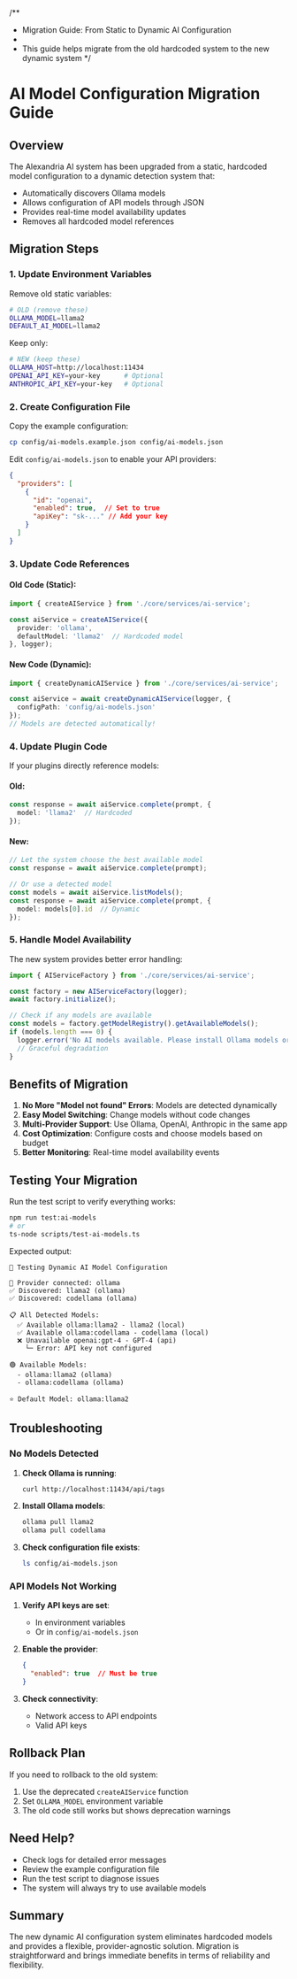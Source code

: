 /**
 * Migration Guide: From Static to Dynamic AI Configuration
 * 
 * This guide helps migrate from the old hardcoded system to the new dynamic system
 */

# AI Model Configuration Migration Guide

## Overview

The Alexandria AI system has been upgraded from a static, hardcoded model configuration to a dynamic detection system that:
- Automatically discovers Ollama models
- Allows configuration of API models through JSON
- Provides real-time model availability updates
- Removes all hardcoded model references

## Migration Steps

### 1. Update Environment Variables

Remove old static variables:
```bash
# OLD (remove these)
OLLAMA_MODEL=llama2
DEFAULT_AI_MODEL=llama2
```

Keep only:
```bash
# NEW (keep these)
OLLAMA_HOST=http://localhost:11434
OPENAI_API_KEY=your-key      # Optional
ANTHROPIC_API_KEY=your-key   # Optional
```

### 2. Create Configuration File

Copy the example configuration:
```bash
cp config/ai-models.example.json config/ai-models.json
```

Edit `config/ai-models.json` to enable your API providers:
```json
{
  "providers": [
    {
      "id": "openai",
      "enabled": true,  // Set to true
      "apiKey": "sk-..." // Add your key
    }
  ]
}
```


### 3. Update Code References

#### Old Code (Static):
```typescript
import { createAIService } from './core/services/ai-service';

const aiService = createAIService({
  provider: 'ollama',
  defaultModel: 'llama2'  // Hardcoded model
}, logger);
```

#### New Code (Dynamic):
```typescript
import { createDynamicAIService } from './core/services/ai-service';

const aiService = await createDynamicAIService(logger, {
  configPath: 'config/ai-models.json'
});
// Models are detected automatically!
```

### 4. Update Plugin Code

If your plugins directly reference models:

#### Old:
```typescript
const response = await aiService.complete(prompt, {
  model: 'llama2'  // Hardcoded
});
```

#### New:
```typescript
// Let the system choose the best available model
const response = await aiService.complete(prompt);

// Or use a detected model
const models = await aiService.listModels();
const response = await aiService.complete(prompt, {
  model: models[0].id  // Dynamic
});
```

### 5. Handle Model Availability

The new system provides better error handling:

```typescript
import { AIServiceFactory } from './core/services/ai-service';

const factory = new AIServiceFactory(logger);
await factory.initialize();

// Check if any models are available
const models = factory.getModelRegistry().getAvailableModels();
if (models.length === 0) {
  logger.error('No AI models available. Please install Ollama models or configure API keys.');
  // Graceful degradation
}
```


## Benefits of Migration

1. **No More "Model not found" Errors**: Models are detected dynamically
2. **Easy Model Switching**: Change models without code changes
3. **Multi-Provider Support**: Use Ollama, OpenAI, Anthropic in the same app
4. **Cost Optimization**: Configure costs and choose models based on budget
5. **Better Monitoring**: Real-time model availability events

## Testing Your Migration

Run the test script to verify everything works:

```bash
npm run test:ai-models
# or
ts-node scripts/test-ai-models.ts
```

Expected output:
```
🚀 Testing Dynamic AI Model Configuration

🔗 Provider connected: ollama
✅ Discovered: llama2 (ollama)
✅ Discovered: codellama (ollama)

📋 All Detected Models:
  ✅ Available ollama:llama2 - llama2 (local)
  ✅ Available ollama:codellama - codellama (local)
  ❌ Unavailable openai:gpt-4 - GPT-4 (api)
    └─ Error: API key not configured

🟢 Available Models:
  - ollama:llama2 (ollama)
  - ollama:codellama (ollama)

⭐ Default Model: ollama:llama2
```

## Troubleshooting

### No Models Detected

1. **Check Ollama is running**:
   ```bash
   curl http://localhost:11434/api/tags
   ```

2. **Install Ollama models**:
   ```bash
   ollama pull llama2
   ollama pull codellama
   ```

3. **Check configuration file exists**:
   ```bash
   ls config/ai-models.json
   ```

### API Models Not Working

1. **Verify API keys are set**:
   - In environment variables
   - Or in `config/ai-models.json`

2. **Enable the provider**:
   ```json
   {
     "enabled": true  // Must be true
   }
   ```

3. **Check connectivity**:
   - Network access to API endpoints
   - Valid API keys

## Rollback Plan

If you need to rollback to the old system:

1. Use the deprecated `createAIService` function
2. Set `OLLAMA_MODEL` environment variable
3. The old code still works but shows deprecation warnings

## Need Help?

- Check logs for detailed error messages
- Review the example configuration file
- Run the test script to diagnose issues
- The system will always try to use available models

## Summary

The new dynamic AI configuration system eliminates hardcoded models and provides a flexible, provider-agnostic solution. Migration is straightforward and brings immediate benefits in terms of reliability and flexibility.
